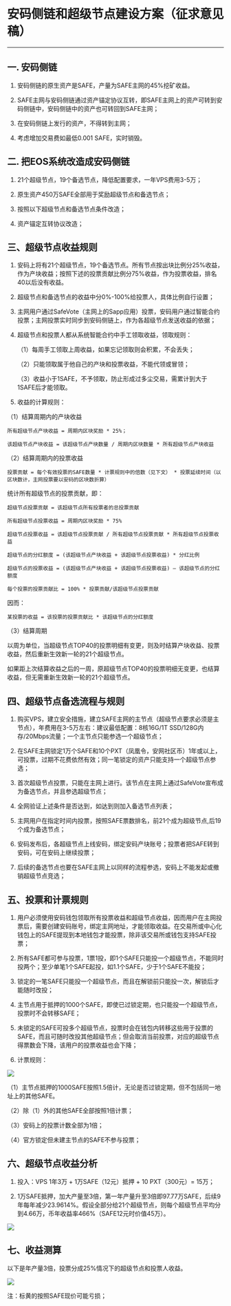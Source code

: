 # 安码侧链和超级节点建设方案（征求意见稿） 

----------

## 一. 安码侧链 ##

1. 安码侧链的原生资产是SAFE，产量为SAFE主网的45%挖矿收益。

1. SAFE主网与安码侧链通过资产锚定协议互转，即SAFE主网上的资产可转到安码侧链中，安码侧链中的资产也可转回到SAFE主网；

1. 在安码侧链上发行的资产，不得转到主网；

1. 考虑增加交易费如最低0.001 SAFE，实时销毁。

## 二. 把EOS系统改造成安码侧链 ##

1. 21个超级节点，19个备选节点，降低配置要求，一年VPS费用3-5万；

1. 原生资产450万SAFE全部用于奖励超级节点和备选节点；

1. 按照以下超级节点和备选节点条件改造；

1. 资产锚定互转协议改造；

## 三、超级节点收益规则 ##

1. 安码上将有21个超级节点，19个备选节点。所有节点按出块比例分25%收益，作为产块收益；按照下述的投票贡献比例分75%收益，作为投票收益，排名40以后没有收益。

1. 超级节点和备选节点的收益中分0%-100%给投票人，具体比例自行设置；

1. 主网用户通过SafeVote（主网上的Sapp应用）投票，安码用户通过智能合约投票；主网投票实时同步到安码侧链上，作为各超级节点发送收益的依据；

1. 超级节点和投票人都从系统智能合约中手工领取收益，领取规则：
 
	（1）每周手工领取上周收益，如果忘记领取则会积累，不会丢失；

	（2）只能领取属于他自己的产块和投票收益，不能代领或冒领；

	（3）收益小于1SAFE，不予领取，防止形成过多尘交易，需累计到大于1SAFE后才能领取。

1. 收益的计算规则： 

（1）结算周期内的产块收益

    所有超级节点产块收益 = 周期内区块奖励 * 25%；

    该超级节点产块收益 = 该超级节点产块数量 / 周期内区块数量 * 所有超级节点产块收益

（2）结算周期内的投票收益

    投票贡献 = 每个有效投票的SAFE数量 * 计票规则中的倍数（见下文） * 投票延续时间（以区块数计，主网投票要以安码的区块数折算）

   统计所有超级节点的投票贡献，即：

    超级节点投票贡献 = 该超级节点所有投票者的总投票贡献

    所有超级节点投票收益 = 周期内区块奖励 * 75%

    超级节点投票收益 = 该超级节点投票贡献 / 所有超级节点投票贡献 * 所有超级节点投票收益

	超级节点的分红额度 = (该超级节点产块收益 + 该超级节点投票收益) * 分红比例
	
	超级节点的投票收益 = (该超级节点产块收益 + 该超级节点投票收益) – 该超级节点的分红额度
	
	每个投票的投票贡献比 = 100% * 投票贡献/该超级节点投票贡献

   因而：

    某投票的收益 = 该投票的投票贡献比 * 该超级节点的分红额度

（3）结算周期

   以周为单位，当超级节点TOP40的投票明细有变更，则及时结算产块收益、投票收益，然后重新生效新一轮的21个超级节点。

   如果距上次结算收益之后的一周，原超级节点TOP40的投票明细无变更，也结算收益，但无需重新生效新一轮的21个超级节点。

## 四、超级节点备选流程与规则 ##

1. 购买VPS，建立安全措施，建立SAFE主网的主节点（超级节点要求必须是主节点），年费用在3-5万左右：建议最低配置：8核16G/1T SSD/128G内存/20Mbps流量；一个主节点只能参选一个超级节点；

1. 在SAFE主网锁定1万个SAFE和10个PXT（凤凰令，安网社区币）1年或以上，可投票，过期不花费依然有效；同一笔锁定的资产只能支持一个超级节点参选；

1. 首次超级节点投票，只能在主网上进行。该节点在主网上通过SafeVote宣布成为备选节点，并且参选超级节点；

1. 全网验证上述条件是否达到，如达到则加入备选节点列表；
 
1. 主网用户在指定时间内投票，按照SAFE票数排名，前21个成为超级节点,后19个成为备选节点；

1. 安码发布后，各超级节点上线安码，绑定安码产块账号；投票者把SAFE转到安码，可在安码上继续投票；

1. 后续的备选节点也要在SAFE主网上以同样的流程参选，安码上不能发起或撤销超级节点竞选；

## 五、投票和计票规则 ##

1. 用户必须使用安码钱包领取所有投票收益和超级节点收益，因而用户在主网投票后，需要创建安码账号，绑定主网地址，才能领取收益。在交易所或中心化钱包上的SAFE提现到本地钱包才能投票，除非该交易所或钱包支持SAFE投票；
 
1. 所有SAFE都可参与投票，1票1投，即1个SAFE只能投一个超级节点，不能同时投两个；至少单笔1个SAFE起投，如1.1个SAFE，少于1个SAFE不能投；
 
1. 锁定的一笔SAFE只能投一个超级节点，而且在解锁前只能投一次，解锁后才能随时改投；
 
1. 主节点用于抵押的1000个SAFE，即使已过锁定期，也只能投一个超级节点，投票时不会转移SAFE；
 
1. 未锁定的SAFE可投多个超级节点，投票时会在钱包内转移这些用于投票的SAFE，而且可随时改投其他超级节点；但会取消当前投票，对应的超级节点得票数会下降，该用户的投票收益也会下降；
 
1. 计票规则：

![](https://github.com/BankLedger/docs/blob/master/bp1.jpg)

（1）主节点抵押的1000SAFE按照1.5倍计，无论是否过锁定期，但不包括同一地址上的其他SAFE。

（2）除（1）外的其他SAFE全部按照1倍计票；

（3）安码上的投票计数全部为1倍；

（4）官方锁定但未建主节点的SAFE不参与投票；

## 六、超级节点收益分析 ##

1. 投入：VPS 1年3万 + 1万SAFE（12元）抵押 + 10 PXT（300元）= 15万；

1. 1万SAFE抵押，加大产量至3倍，第一年产量升至3倍即97.77万SAFE，后续9年每年减少23.9614%。假设全部分给21个超级节点，则每个超级节点平均分到4.66万，币年收益率466%（SAFE12元时价值45万）。

![](https://github.com/BankLedger/docs/blob/master/bp2.jpg)

## 七、收益测算 ##

  以下是年产量3倍，投票分成25%情况下的超级节点和投票人收益。

![](https://github.com/BankLedger/docs/blob/master/bp3.jpg)

  注：标黄的按照SAFE现价可能亏损；
